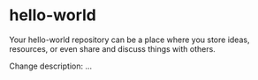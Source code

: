 # hello-world
Your hello-world repository can be a place where you store ideas, resources, or even share and discuss things with others.

Change description: ...
